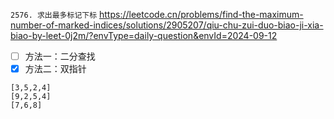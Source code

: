 
`2576. 求出最多标记下标` https://leetcode.cn/problems/find-the-maximum-number-of-marked-indices/solutions/2905207/qiu-chu-zui-duo-biao-ji-xia-biao-by-leet-0j2m/?envType=daily-question&envId=2024-09-12
- [ ] 方法一：二分查找
- [x] 方法二：双指针

```
[3,5,2,4]
[9,2,5,4]
[7,6,8]
```
